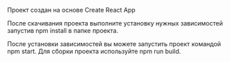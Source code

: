 Проект создан на основе Create React App

После скачивания проекта выполните установку нужных зависимостей запустив npm install в папке проекта.

После установки зависимостей вы можете запустить проект командой npm start. Для сборки проекта используйте npm run build.
